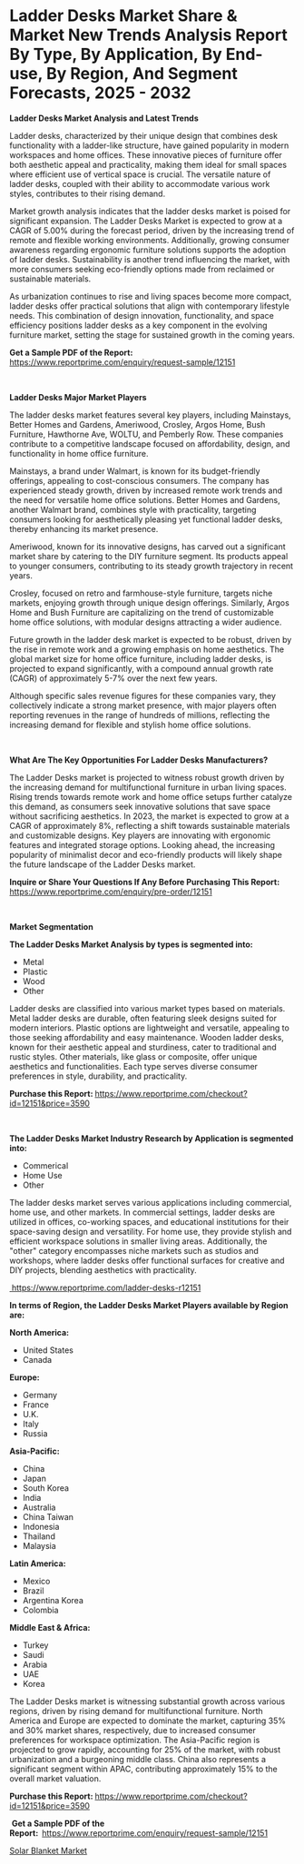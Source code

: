 <p><h1>Ladder Desks Market Share & Market New Trends Analysis Report By Type, By Application, By End-use, By Region, And Segment Forecasts, 2025 - 2032</h1></p><p><strong>Ladder Desks Market Analysis and Latest Trends</strong></p>
<p><p>Ladder desks, characterized by their unique design that combines desk functionality with a ladder-like structure, have gained popularity in modern workspaces and home offices. These innovative pieces of furniture offer both aesthetic appeal and practicality, making them ideal for small spaces where efficient use of vertical space is crucial. The versatile nature of ladder desks, coupled with their ability to accommodate various work styles, contributes to their rising demand.</p><p>Market growth analysis indicates that the ladder desks market is poised for significant expansion. The Ladder Desks Market is expected to grow at a CAGR of 5.00% during the forecast period, driven by the increasing trend of remote and flexible working environments. Additionally, growing consumer awareness regarding ergonomic furniture solutions supports the adoption of ladder desks. Sustainability is another trend influencing the market, with more consumers seeking eco-friendly options made from reclaimed or sustainable materials.</p><p>As urbanization continues to rise and living spaces become more compact, ladder desks offer practical solutions that align with contemporary lifestyle needs. This combination of design innovation, functionality, and space efficiency positions ladder desks as a key component in the evolving furniture market, setting the stage for sustained growth in the coming years.</p></p>
<p><strong>Get a Sample PDF of the Report:&nbsp;</strong> <a href="https://www.reportprime.com/enquiry/request-sample/12151?utm_campaign=2488&utm_medium=2&utm_source=Github&utm_content=ia&utm_term=18032025&utm_id=ladder-desks">https://www.reportprime.com/enquiry/request-sample/12151</a></p>
<p>&nbsp;</p>
<p><strong>Ladder Desks Major Market Players</strong></p>
<p><p>The ladder desks market features several key players, including Mainstays, Better Homes and Gardens, Ameriwood, Crosley, Argos Home, Bush Furniture, Hawthorne Ave, WOLTU, and Pemberly Row. These companies contribute to a competitive landscape focused on affordability, design, and functionality in home office furniture.</p><p>Mainstays, a brand under Walmart, is known for its budget-friendly offerings, appealing to cost-conscious consumers. The company has experienced steady growth, driven by increased remote work trends and the need for versatile home office solutions. Better Homes and Gardens, another Walmart brand, combines style with practicality, targeting consumers looking for aesthetically pleasing yet functional ladder desks, thereby enhancing its market presence.</p><p>Ameriwood, known for its innovative designs, has carved out a significant market share by catering to the DIY furniture segment. Its products appeal to younger consumers, contributing to its steady growth trajectory in recent years.</p><p>Crosley, focused on retro and farmhouse-style furniture, targets niche markets, enjoying growth through unique design offerings. Similarly, Argos Home and Bush Furniture are capitalizing on the trend of customizable home office solutions, with modular designs attracting a wider audience.</p><p>Future growth in the ladder desk market is expected to be robust, driven by the rise in remote work and a growing emphasis on home aesthetics. The global market size for home office furniture, including ladder desks, is projected to expand significantly, with a compound annual growth rate (CAGR) of approximately 5-7% over the next few years.</p><p>Although specific sales revenue figures for these companies vary, they collectively indicate a strong market presence, with major players often reporting revenues in the range of hundreds of millions, reflecting the increasing demand for flexible and stylish home office solutions.</p></p>
<p>&nbsp;</p>
<p><strong>What Are The Key Opportunities For Ladder Desks Manufacturers?</strong></p>
<p><p>The Ladder Desks market is projected to witness robust growth driven by the increasing demand for multifunctional furniture in urban living spaces. Rising trends towards remote work and home office setups further catalyze this demand, as consumers seek innovative solutions that save space without sacrificing aesthetics. In 2023, the market is expected to grow at a CAGR of approximately 8%, reflecting a shift towards sustainable materials and customizable designs. Key players are innovating with ergonomic features and integrated storage options. Looking ahead, the increasing popularity of minimalist decor and eco-friendly products will likely shape the future landscape of the Ladder Desks market.</p></p>
<p><strong>Inquire or Share Your Questions If Any Before Purchasing This Report:</strong> <a href="https://www.reportprime.com/enquiry/pre-order/12151?utm_campaign=2488&utm_medium=2&utm_source=Github&utm_content=ia&utm_term=18032025&utm_id=ladder-desks">https://www.reportprime.com/enquiry/pre-order/12151</a></p>
<p>&nbsp;</p>
<p><strong>Market Segmentation</strong></p>
<p><strong>The Ladder Desks Market Analysis by types is segmented into:</strong></p>
<p><ul><li>Metal</li><li>Plastic</li><li>Wood</li><li>Other</li></ul></p>
<p><p>Ladder desks are classified into various market types based on materials. Metal ladder desks are durable, often featuring sleek designs suited for modern interiors. Plastic options are lightweight and versatile, appealing to those seeking affordability and easy maintenance. Wooden ladder desks, known for their aesthetic appeal and sturdiness, cater to traditional and rustic styles. Other materials, like glass or composite, offer unique aesthetics and functionalities. Each type serves diverse consumer preferences in style, durability, and practicality.</p></p>
<p><strong>Purchase this Report:&nbsp;</strong><a href="https://www.reportprime.com/checkout?id=12151&price=3590&utm_campaign=2488&utm_medium=2&utm_source=Github&utm_content=ia&utm_term=18032025&utm_id=ladder-desks">https://www.reportprime.com/checkout?id=12151&price=3590</a></p>
<p>&nbsp;</p>
<p><strong>The Ladder Desks Market Industry Research by Application is segmented into:</strong></p>
<p><ul><li>Commerical</li><li>Home Use</li><li>Other</li></ul></p>
<p><p>The ladder desks market serves various applications including commercial, home use, and other markets. In commercial settings, ladder desks are utilized in offices, co-working spaces, and educational institutions for their space-saving design and versatility. For home use, they provide stylish and efficient workspace solutions in smaller living areas. Additionally, the "other" category encompasses niche markets such as studios and workshops, where ladder desks offer functional surfaces for creative and DIY projects, blending aesthetics with practicality.</p></p>
<p><a href="https://www.reportprime.com/ladder-desks-r12151?utm_campaign=2488&utm_medium=2&utm_source=Github&utm_content=ia&utm_term=18032025&utm_id=ladder-desks">&nbsp;https://www.reportprime.com/ladder-desks-r12151</a></p>
<p><strong>In terms of Region, the Ladder Desks Market Players available by Region are:</strong></p>
<p>
    <p> <strong> North America: </strong>
        <ul>
            <li>United States</li>
            <li>Canada</li>
        </ul>
        </p> 
    <p> <strong> Europe: </strong>
        <ul>
            <li>Germany</li>
            <li>France</li>
            <li>U.K.</li>
            <li>Italy</li>
            <li>Russia</li>
        </ul>
        </p> 
    <p> <strong> Asia-Pacific: </strong>
        <ul>
            <li>China</li>
            <li>Japan</li>
            <li>South Korea</li>
            <li>India</li>
            <li>Australia</li>
            <li>China Taiwan</li>
            <li>Indonesia</li>
            <li>Thailand</li>
            <li>Malaysia</li>
        </ul>
        </p> 
    <p> <strong> Latin America: </strong>
        <ul>
            <li>Mexico</li>
            <li>Brazil</li>
            <li>Argentina Korea</li>
            <li>Colombia</li>
        </ul>
        </p> 
    <p> <strong> Middle East & Africa: </strong>
        <ul>
            <li>Turkey</li>
            <li>Saudi</li>
            <li>Arabia</li>
            <li>UAE</li>
            <li>Korea</li>
        </ul>
    </p>
    </p>
<p><p>The Ladder Desks market is witnessing substantial growth across various regions, driven by rising demand for multifunctional furniture. North America and Europe are expected to dominate the market, capturing 35% and 30% market shares, respectively, due to increased consumer preferences for workspace optimization. The Asia-Pacific region is projected to grow rapidly, accounting for 25% of the market, with robust urbanization and a burgeoning middle class. China also represents a significant segment within APAC, contributing approximately 15% to the overall market valuation.</p></p>
<p><strong>Purchase this Report: </strong><a href="https://www.reportprime.com/checkout?id=12151&price=3590&utm_campaign=2488&utm_medium=2&utm_source=Github&utm_content=ia&utm_term=18032025&utm_id=ladder-desks">https://www.reportprime.com/checkout?id=12151&price=3590</a></p>
<p>&nbsp;<strong>Get a Sample PDF of the Report:&nbsp;&nbsp;</strong><a href="https://www.reportprime.com/enquiry/request-sample/12151?utm_campaign=2488&utm_medium=2&utm_source=Github&utm_content=ia&utm_term=18032025&utm_id=ladder-desks">https://www.reportprime.com/enquiry/request-sample/12151</a></p>
<p><strong></strong></p>
<p><p><a href="https://github.com/FahadAhmed223/Market-Research-Report-List-1/blob/main/solar-blanket-market.md?utm_campaign=2488&utm_medium=2&utm_source=Github&utm_content=ia&utm_term=18032025&utm_id=ladder-desks">Solar Blanket Market</a></p></p>